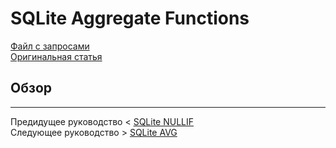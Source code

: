 # SQLite Aggregate Functions #########################

[Файл с запросами][querys]   
[Оригинальная статья][origin]

[querys]: ./querys.sql
[origin]: https://www.sqlitetutorial.net/sqlite-aggregate-functions/

## Обзор ##############################

---------------------------------------

Предидущее руководство < [SQLite NULLIF][prev]  
Следующее руководство > [SQLite AVG][next]

[prev]: ../65_NullIf/translate.md
[next]: ../67_AVG/translate.md